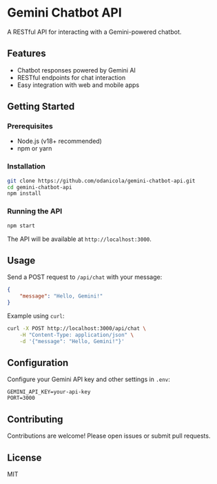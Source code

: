 # Gemini Chatbot API

A RESTful API for interacting with a Gemini-powered chatbot.

## Features

- Chatbot responses powered by Gemini AI
- RESTful endpoints for chat interaction
- Easy integration with web and mobile apps

## Getting Started

### Prerequisites

- Node.js (v18+ recommended)
- npm or yarn

### Installation

```bash
git clone https://github.com/odanicola/gemini-chatbot-api.git
cd gemini-chatbot-api
npm install
```

### Running the API

```bash
npm start
```

The API will be available at `http://localhost:3000`.

## Usage

Send a POST request to `/api/chat` with your message:

```json
{
    "message": "Hello, Gemini!"
}
```

Example using `curl`:

```bash
curl -X POST http://localhost:3000/api/chat \
    -H "Content-Type: application/json" \
    -d '{"message": "Hello, Gemini!"}'
```

## Configuration

Configure your Gemini API key and other settings in `.env`:

```
GEMINI_API_KEY=your-api-key
PORT=3000
```

## Contributing

Contributions are welcome! Please open issues or submit pull requests.

## License

MIT
